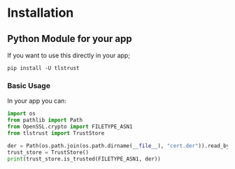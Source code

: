 # Installation

## Python Module for your app

If you want to use this directly in your app;

`pip install -U tlstrust`

### Basic Usage

In your app you can:

```py
import os
from pathlib import Path
from OpenSSL.crypto import FILETYPE_ASN1
from tlstrust import TrustStore

der = Path(os.path.join(os.path.dirname(__file__), "cert.der")).read_bytes()
trust_store = TrustStore()
print(trust_store.is_trusted(FILETYPE_ASN1, der))
```
